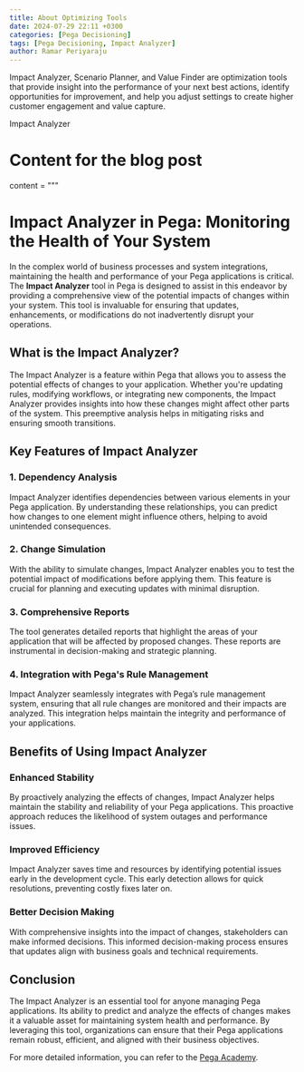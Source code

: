 ```yaml
---
title: About Optimizing Tools
date: 2024-07-29 22:11 +0300
categories: [Pega Decisioning]
tags: [Pega Decisioning, Impact Analyzer]
author: Ramar Periyaraju
---
```


Impact Analyzer, Scenario Planner, and Value Finder are optimization tools that provide insight into the performance of your next best actions, identify opportunities for improvement, and help you adjust settings to create higher customer engagement and value capture.

Impact Analyzer

# Content for the blog post

content = """

# Impact Analyzer in Pega: Monitoring the Health of Your System

In the complex world of business processes and system integrations, maintaining the health and performance of your Pega applications is critical. The **Impact Analyzer** tool in Pega is designed to assist in this endeavor by providing a comprehensive view of the potential impacts of changes within your system. This tool is invaluable for ensuring that updates, enhancements, or modifications do not inadvertently disrupt your operations.

## What is the Impact Analyzer?

The Impact Analyzer is a feature within Pega that allows you to assess the potential effects of changes to your application. Whether you're updating rules, modifying workflows, or integrating new components, the Impact Analyzer provides insights into how these changes might affect other parts of the system. This preemptive analysis helps in mitigating risks and ensuring smooth transitions.

## Key Features of Impact Analyzer

### 1. **Dependency Analysis**

Impact Analyzer identifies dependencies between various elements in your Pega application. By understanding these relationships, you can predict how changes to one element might influence others, helping to avoid unintended consequences.

### 2. **Change Simulation**

With the ability to simulate changes, Impact Analyzer enables you to test the potential impact of modifications before applying them. This feature is crucial for planning and executing updates with minimal disruption.

### 3. **Comprehensive Reports**

The tool generates detailed reports that highlight the areas of your application that will be affected by proposed changes. These reports are instrumental in decision-making and strategic planning.

### 4. **Integration with Pega's Rule Management**

Impact Analyzer seamlessly integrates with Pega’s rule management system, ensuring that all rule changes are monitored and their impacts are analyzed. This integration helps maintain the integrity and performance of your applications.

## Benefits of Using Impact Analyzer

### **Enhanced Stability**

By proactively analyzing the effects of changes, Impact Analyzer helps maintain the stability and reliability of your Pega applications. This proactive approach reduces the likelihood of system outages and performance issues.

### **Improved Efficiency**

Impact Analyzer saves time and resources by identifying potential issues early in the development cycle. This early detection allows for quick resolutions, preventing costly fixes later on.

### **Better Decision Making**

With comprehensive insights into the impact of changes, stakeholders can make informed decisions. This informed decision-making process ensures that updates align with business goals and technical requirements.

## Conclusion

The Impact Analyzer is an essential tool for anyone managing Pega applications. Its ability to predict and analyze the effects of changes makes it a valuable asset for maintaining system health and performance. By leveraging this tool, organizations can ensure that their Pega applications remain robust, efficient, and aligned with their business objectives.

For more detailed information, you can refer to the [Pega Academy](https://academy.pega.com/topic/monitoring-health-system-using-impact-analyzer/v1-).
